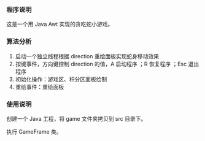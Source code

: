 
### 程序说明
这是一个用 Java Awt 实现的贪吃蛇小游戏。

### 算法分析
1. 启动一个独立线程根据 direction 重绘面板实现蛇身移动效果
2. 按键事件，方向键控制 direction 的值，A 启动程序 ；R 恢复程序 ；Esc 退出程序
3. 初始化操作：游戏区、积分区面板绘制
4. 重绘事件：重绘面板

### 使用说明
创建一个 Java 工程，将 game 文件夹拷贝到 src 目录下。

执行 GameFrame 类。